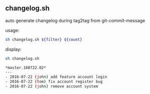 ## changelog.sh

auto generate changelog during tag2tag from git-commit-message

usage:
```bash
sh changelog.sh ${filter} ${count}
```

display:
```bash
sh changelog.sh

*master.160722.02*
---
- 2016-07-22 (john) add feature account login
- 2016-07-22 (tom) fix account register bug
- 2016-07-22 (john) remove account system
```

